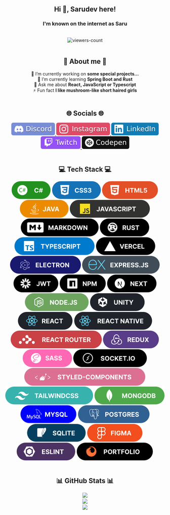 <!-- <style>
  section {
    display: flex;
    flex-direction: column;
    margin-bottom: 50px;
  }

  .presentation {
    align-items: center;
  }

  .presentation .profPic {
    border-radius: 50%;
    width: 250px;
    margin-bottom: 15px;
  }

  .presentation h3 {
    margin-bottom: 15px;
  }

  .presentation .viewers-count {
    height: 30px;
  }

  .title {
    text-align: center;
    font-size: 2em;
    font-weight: bold;
  }

  .ul-container {
    display: flex;
    justify-content: center;
  }

  .ul-container ul {
    width: fit-content;
    display: flex;
    list-style: none;
    margin: 0;
    padding: 0;
    gap: 5px;
  }

  .about-me .ul-container ul {
    flex-direction: column;
  }
  
  .socials .ul-container ul {
    justify-content: center;
    flex-wrap: wrap;
  }

  .contact {
    height: 25px;
  }

  .tech-stack .tech-container {
    display: flex;
    flex-wrap: wrap;
    gap: 5px;
    align-items: center;
    justify-content: center;
  }

  .chip {
    height: 30px;
  }

  .stats .container {
    display: flex;
    flex-direction: column;
    align-items: center;
    gap: 15px;
  }
</style> -->

<section align="center" class="presentation">
  <!-- <img width="250px" style="border-radius: 50%;" class="profPic" alt="profPic" src="https://avatars.githubusercontent.com/u/85695563" /> -->
  <!-- </br> -->
  <h1>Hi 👋, Sarudev here!</h1>
  <h3>I'm known on the internet as Saru</h3>
  </br>
  <img class="viewers-count" alt="viewers-count" src="https://visitcount.itsvg.in/api?id=Sarudev&icon=2&color=0" />
</section>

</br>

<section align="center" class="about-me">
  <h1 class="title">💫 About me 💫</h1>
  <div class="ul-container">
    🔭 I’m currently working on <b>some special projects...</b></br>
    🌱 I’m currently learning <b>Spring Boot and Rust</b></br>
    💬 Ask me about <b>React, JavaScript or Typescript</b></br>
    ⚡ Fun fact <b>I like mushroom-like short haired girls</b></br>
  </div>
</section>

</br>

<section align="center" class="socials">
  <h1 class="title">🌐 Socials 🌐</h1>
  <div class="ul-container">
    <a href="https://discord.gg/3QZjuX9M">
      <img alt="discord" class="contact" src="./assets/discord.svg" />
    </a>
    <a href="https://instagram.com/topsaru.dev">
      <img alt="instagram" class="contact" src="./assets/instagram.svg" />
    </a>
    <a href="https://linkedin.com/in/josé-coria-a54948246">
      <img alt="linkedin" class="contact" src="./assets/linkedin.svg" />
    </a>
    <a href="https://twitch.tv/sarudev">
      <img alt="twitch" class="contact" src="./assets/twitch.svg" />
    </a>
    <a href="https://codepen.io/sarudev">
      <img alt="codepen" class="contact" src="./assets/codepen.svg" />
    </a>
  </div>
</section>

</br>

<section align="center" class="tech-stack">
  <h1 class="title">💻 Tech Stack 💻</h1>
  <div class="tech-container">
    <img alt="csharp" class="chip" src="./assets/csharp.svg" />
    <img alt="css" class="chip" src="./assets/css.svg" />
    <img alt="html" class="chip" src="./assets/html.svg" />
    <img alt="java" class="chip" src="./assets/java.svg" />
    <img alt="javascript" class="chip" src="./assets/javascript.svg" />
    <img alt="markdown" class="chip" src="./assets/markdown.svg" />
    <img alt="rust" class="chip" src="./assets/rust.svg" />
    <img alt="typescript" class="chip" src="./assets/typescript.svg" />
    <img alt="vercel" class="chip" src="./assets/vercel.svg" />
    <img alt="electron" class="chip" src="./assets/electron.svg" />
    <img alt="expressjs" class="chip" src="./assets/expressjs.svg" />
    <img alt="jwt" class="chip" src="./assets/jwt.svg" />
    <img alt="npm" class="chip" src="./assets/npm.svg" />
    <img alt="next" class="chip" src="./assets/next.svg" />
    <img alt="node" class="chip" src="./assets/node.svg" />
    <img alt="unity" class="chip" src="./assets/unity.svg" />
    <img alt="react" class="chip" src="./assets/react.svg" />
    <img alt="react-native" class="chip" src="./assets/react-native.svg" />
    <img alt="react-router" class="chip" src="./assets/react-router.svg" />
    <img alt="redux" class="chip" src="./assets/redux.svg" />
    <img alt="sass" class="chip" src="./assets/sass.svg" />
    <img alt="socket.io" class="chip" src="./assets/socket.io.svg" />
    <img alt="styled-components" class="chip" src="./assets/styled-components.svg" />
    <img alt="tailwind" class="chip" src="./assets/tailwind.svg" />
    <img alt="mongodb" class="chip" src="./assets/mongodb.svg" />
    <img alt="mysql" class="chip" src="./assets/mysql.svg" />
    <img alt="postgresql" class="chip" src="./assets/postgresql.svg" />
    <img alt="sqlite" class="chip" src="./assets/sqlite.svg" />
    <img alt="figma" class="chip" src="./assets/figma.svg" />
    <img alt="eslint" class="chip" src="./assets/eslint.svg" />
    <img alt="portfolio" class="chip" src="./assets/portfolio.svg" />
  </div>
</section>

</br>

<section align="center" class="stats">
  <h1 class="title">📊 GitHub Stats 📊</h1>
  <div class="container">
    <img src="https://github-readme-stats.vercel.app/api?username=Sarudev&theme=dark&hide_border=false&include_all_commits=true&count_private=true" />
  </br>
    <img src="https://github-readme-streak-stats.herokuapp.com/?user=Sarudev&theme=dark&hide_border=false" />
  </br>
    <img src="https://github-readme-stats.vercel.app/api/top-langs/?username=Sarudev&theme=dark&hide_border=false&include_all_commits=true&count_private=true&layout=compact" />
  </div>
</section>
